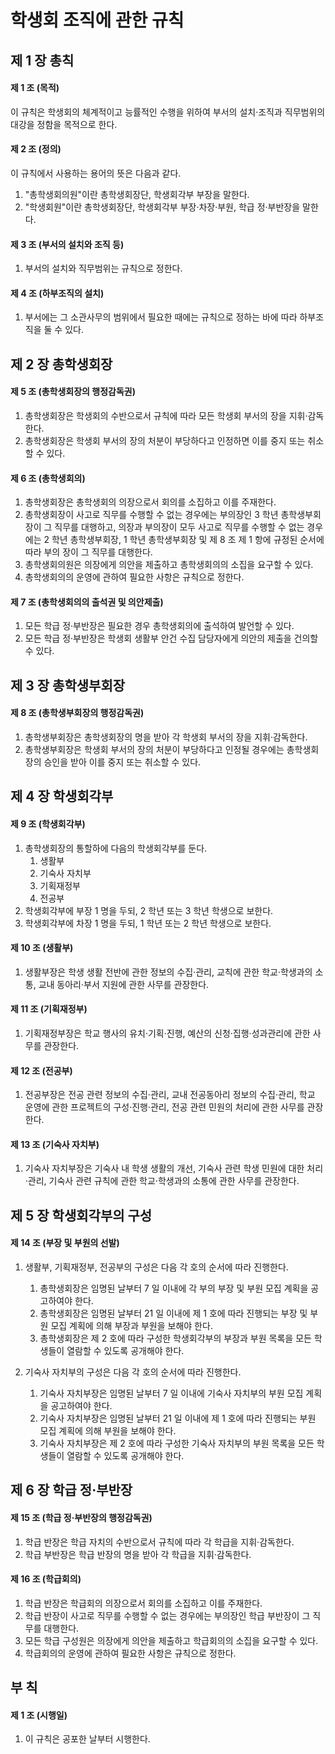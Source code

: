 # 학생회 조직에 관한 규칙

## 제 1 장 총칙

#### 제 1 조 (목적)

이 규칙은 학생회의 체계적이고 능률적인 수행을 위하여 부서의 설치&middot;조직과 직무범위의 대강을 정함을 목적으로 한다.

#### 제 2 조 (정의)

이 규칙에서 사용하는 용어의 뜻은 다음과 같다.

1.  "총학생회의원"이란 총학생회장단, 학생회각부 부장을 말한다.
1.  "학생회원"이란 총학생회장단, 학생회각부 부장&middot;차장&middot;부원, 학급 정&middot;부반장을 말한다.

#### 제 3 조 (부서의 설치와 조직 등)

1.  부서의 설치와 직무범위는 규칙으로 정한다.

#### 제 4 조 (하부조직의 설치)

1.  부서에는 그 소관사무의 범위에서 필요한 때에는 규칙으로 정하는 바에 따라 하부조직을 둘 수 있다.

## 제 2 장 총학생회장

#### 제 5 조 (총학생회장의 행정감독권)

1.  총학생회장은 학생회의 수반으로서 규칙에 따라 모든 학생회 부서의 장을 지휘&middot;감독한다.
1.  총학생회장은 학생회 부서의 장의 처분이 부당하다고 인정하면 이를 중지 또는 취소할 수 있다.

#### 제 6 조 (총학생회의)

1.  총학생회장은 총학생회의 의장으로서 회의를 소집하고 이를 주재한다.
1.  총학생회장이 사고로 직무를 수행할 수 없는 경우에는 부의장인 3 학년 총학생부회장이 그 직무를 대행하고, 의장과 부의장이 모두 사고로 직무를 수행할 수 없는 경우에는 2 학년 총학생부회장, 1 학년 총학생부회장 및 제 8 조 제 1 항에 규정된 순서에 따라 부의 장이 그 직무를 대행한다.
1.  총학생회의원은 의장에게 의안을 제출하고 총학생회의의 소집을 요구할 수 있다.
1.  총학생회의의 운영에 관하여 필요한 사항은 규칙으로 정한다.

#### 제 7 조 (총학생회의의 출석권 및 의안제출)

1.  모든 학급 정&middot;부반장은 필요한 경우 총학생회의에 출석하여 발언할 수 있다.
1.  모든 학급 정&middot;부반장은 학생회 생활부 안건 수집 담당자에게 의안의 제출을 건의할 수 있다.

## 제 3 장 총학생부회장

#### 제 8 조 (총학생부회장의 행정감독권)

1.  총학생부회장은 총학생회장의 명을 받아 각 학생회 부서의 장을 지휘&middot;감독한다.
1.  총학생부회장은 학생회 부서의 장의 처분이 부당하다고 인정될 경우에는 총학생회장의 승인을 받아 이를 중지 또는 취소할 수 있다.

## 제 4 장 학생회각부

#### 제 9 조 (학생회각부)

1.  총학생회장의 통할하에 다음의 학생회각부를 둔다.
    1.  생활부
    1.  기숙사 자치부
    1.  기획재정부
    1.  전공부
1.  학생회각부에 부장 1 명을 두되, 2 학년 또는 3 학년 학생으로 보한다.
1.  학생회각부에 차장 1 명을 두되, 1 학년 또는 2 학년 학생으로 보한다.

#### 제 10 조 (생활부)

1.  생활부장은 학생 생활 전반에 관한 정보의 수집&middot;관리, 교칙에 관한 학교&middot;학생과의 소통, 교내 동아리&middot;부서 지원에 관한 사무를 관장한다.

#### 제 11 조 (기획재정부)

1.  기획재정부장은 학교 행사의 유치&middot;기획&middot;진행, 예산의 신청&middot;집행&middot;성과관리에 관한 사무를 관장한다.

#### 제 12 조 (전공부)

1.  전공부장은 전공 관련 정보의 수집&middot;관리, 교내 전공동아리 정보의 수집&middot;관리, 학교 운영에 관한 프로젝트의 구성&middot;진행&middot;관리, 전공 관련 민원의 처리에 관한 사무를 관장한다.

#### 제 13 조 (기숙사 자치부)

1.  기숙사 자치부장은 기숙사 내 학생 생활의 개선, 기숙사 관련 학생 민원에 대한 처리&middot;관리, 기숙사 관련 규칙에 관한 학교&middot;학생과의 소통에 관한 사무를 관장한다.

## 제 5 장 학생회각부의 구성

#### 제 14 조 (부장 및 부원의 선발)

1.  생활부, 기획재정부, 전공부의 구성은 다음 각 호의 순서에 따라 진행한다.

    1.  총학생회장은 임명된 날부터 7 일 이내에 각 부의 부장 및 부원 모집 계획을 공고하여야 한다.
    1.  총학생회장은 임명된 날부터 21 일 이내에 제 1 호에 따라 진행되는 부장 및 부원 모집 계획에 의해 부장과 부원을 보해야 한다.
    1.  총학생회장은 제 2 호에 따라 구성한 학생회각부의 부장과 부원 목록을 모든 학생들이 열람할 수 있도록 공개해야 한다.

1.  기숙사 자치부의 구성은 다음 각 호의 순서에 따라 진행한다.

    1.  기숙사 자치부장은 임명된 날부터 7 일 이내에 기숙사 자치부의 부원 모집 계획을 공고하여야 한다.
    1.  기숙사 자치부장은 임명된 날부터 21 일 이내에 제 1 호에 따라 진행되는 부원 모집 계획에 의해 부원을 보해야 한다.
    1.  기숙사 자치부장은 제 2 호에 따라 구성한 기숙사 자치부의 부원 목록을 모든 학생들이 열람할 수 있도록 공개해야 한다.

## 제 6 장 학급 정&middot;부반장

#### 제 15 조 (학급 정&middot;부반장의 행정감독권)

1.  학급 반장은 학급 자치의 수반으로서 규칙에 따라 각 학급을 지휘&middot;감독한다.
1.  학급 부반장은 학급 반장의 명을 받아 각 학급을 지휘&middot;감독한다.

#### 제 16 조 (학급회의)

1.  학급 반장은 학급회의 의장으로서 회의를 소집하고 이를 주재한다.
1.  학급 반장이 사고로 직무를 수행할 수 없는 경우에는 부의장인 학급 부반장이 그 직무를 대행한다.
1.  모든 학급 구성원은 의장에게 의안을 제출하고 학급회의의 소집을 요구할 수 있다.
1.  학급회의의 운영에 관하여 필요한 사항은 규칙으로 정한다.

## 부 칙

#### 제 1 조 (시행일)

1.  이 규칙은 공포한 날부터 시행한다.
